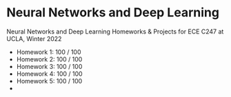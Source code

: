 # Neural Networks and Deep Learning
Neural Networks and Deep Learning Homeworks & Projects for ECE C247 at UCLA, Winter 2022

- Homework 1: 100 / 100
- Homework 2: 100 / 100
- Homework 3: 100 / 100
- Homework 4: 100 / 100
- Homework 5: 100 / 100
- 
